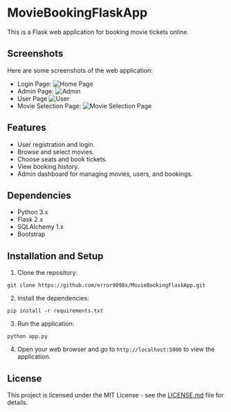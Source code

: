
# MovieBookingFlaskApp

This is a Flask web application for booking movie tickets online.

## Screenshots

Here are some screenshots of the web application:

- Login Page: ![Home Page](https://files.catbox.moe/59gkd2.png)
- Admin Page: ![Admin](https://files.catbox.moe/3ft5yd.png)
- User Page ![User](https://files.catbox.moe/3ft5yd.png)
- Movie Selection Page: ![Movie Selection Page](https://files.catbox.moe/m08mo1.png)

## Features

- User registration and login.
- Browse and select movies.
- Choose seats and book tickets.
- View booking history.
- Admin dashboard for managing movies, users, and bookings.

## Dependencies

- Python 3.x
- Flask 2.x
- SQLAlchemy 1.x
- Bootstrap

## Installation and Setup

1. Clone the repository:

```
git clone https://github.com/error9098x/MovieBookingFlaskApp.git
```

2. Install the dependencies:

```
pip install -r requirements.txt
```

3. Run the application:

```
python app.py
```

4. Open your web browser and go to `http://localhost:5000` to view the application.

## License

This project is licensed under the MIT License - see the [LICENSE.md](LICENSE.md) file for details.
